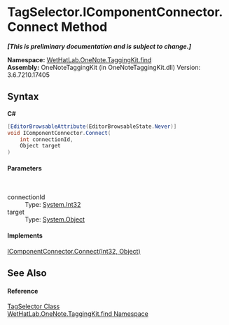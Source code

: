 # TagSelector.IComponentConnector.Connect Method 
 _**\[This is preliminary documentation and is subject to change.\]**_

**Namespace:**&nbsp;<a href="0e3a8efd-07d2-1709-b1cd-709153222081.md">WetHatLab.OneNote.TaggingKit.find</a><br />**Assembly:**&nbsp;OneNoteTaggingKit (in OneNoteTaggingKit.dll) Version: 3.6.7210.17405

## Syntax

**C#**<br />
``` C#
[EditorBrowsableAttribute(EditorBrowsableState.Never)]
void IComponentConnector.Connect(
	int connectionId,
	Object target
)
```


#### Parameters
&nbsp;<dl><dt>connectionId</dt><dd>Type: <a href="http://msdn2.microsoft.com/en-us/library/td2s409d" target="_blank">System.Int32</a><br /></dd><dt>target</dt><dd>Type: <a href="http://msdn2.microsoft.com/en-us/library/e5kfa45b" target="_blank">System.Object</a><br /></dd></dl>

#### Implements
<a href="http://msdn2.microsoft.com/en-us/library/ms603525" target="_blank">IComponentConnector.Connect(Int32, Object)</a><br />

## See Also


#### Reference
<a href="cf34514d-d59b-52b4-2aeb-7165de3d5808.md">TagSelector Class</a><br /><a href="0e3a8efd-07d2-1709-b1cd-709153222081.md">WetHatLab.OneNote.TaggingKit.find Namespace</a><br />